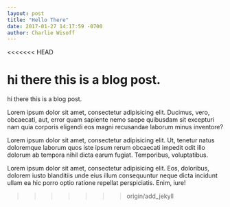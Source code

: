```yaml
---
layout: post
title: "Hello There"
date: 2017-01-27 14:17:59 -0700
author: Charlie Wisoff
---
```

<<<<<<< HEAD
<!-- Markdown below -->
hi there this is a blog post.
=======

<p>hi there this is a blog post.</p>

<p>Lorem ipsum dolor sit amet, consectetur adipisicing elit. Ducimus, vero, obcaecati, aut, error quam sapiente nemo saepe quibusdam sit excepturi nam quia corporis eligendi eos magni recusandae laborum minus inventore?</p>

<p>Lorem ipsum dolor sit amet, consectetur adipisicing elit. Ut, tenetur natus doloremque laborum quos iste ipsum rerum obcaecati impedit odit illo dolorum ab tempora nihil dicta earum fugiat. Temporibus, voluptatibus.</p>

<p>Lorem ipsum dolor sit amet, consectetur adipisicing elit. Eos, doloribus, dolorem iusto blanditiis unde eius illum consequuntur neque dicta incidunt ullam ea hic porro optio ratione repellat perspiciatis. Enim, iure!</p>

>>>>>>> origin/add_jekyll